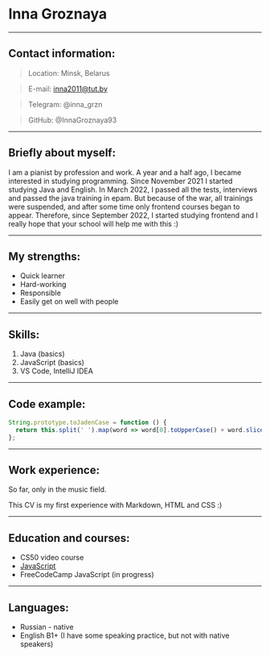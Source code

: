 # **Inna Groznaya**

---

## **Contact information:**
>Location: Minsk, Belarus

>E-mail: inna2011@tut.by

>Telegram: @inna_grzn

>GitHub: @InnaGroznaya93

---

## **Briefly about myself:**
I am a pianist by profession and work. A year and a half ago, I became interested in studying programming. Since November 2021 I started studying Java and English. In March 2022, I passed all the tests, interviews and passed the java training in epam. But because of the war, all trainings were suspended, and after some time only frontend courses began to appear. Therefore, since September 2022, I started studying frontend and I really hope that your school will help me with this :)

---

## **My strengths:**
* Quick learner
* Hard-working
* Responsible
* Easily get on well with people

***

## **Skills:**
1. Java (basics)
1. JavaScript (basics)
1. VS Code, IntelliJ IDEA

___

## **Code example:**


``` js
String.prototype.toJadenCase = function () {
  return this.split(' ').map(word => word[0].toUpperCase() + word.slice(1)).join(' ');
};

``` 
---

## **Work experience:**
So far, only in the music field.

This CV is my first experience with Markdown, HTML and CSS :)


___

## **Education and courses:**
* CS50 video course
* [JavaScript](https://learn.javascript.ru/)
* FreeCodeCamp JavaScript (in progress)

***

## **Languages:**
* Russian - native
* English B1+ (I have some speaking practice, but not with native speakers)